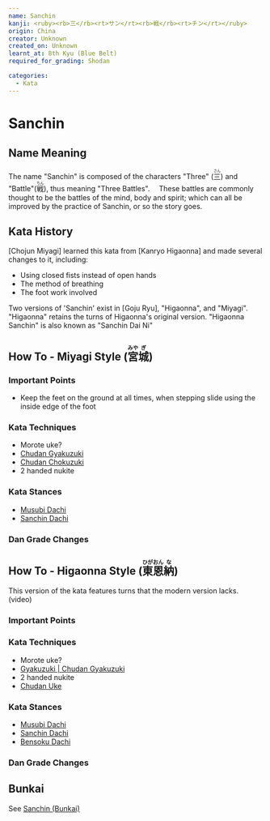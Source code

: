 ```yaml
---
name: Sanchin
kanji: <ruby><rb>三</rb><rt>サン</rt><rb>戦</rb><rt>チン</rt></ruby>
origin: China
creator: Unknown
created_on: Unknown
learnt_at: 8th Kyu (Blue Belt)
required_for_grading: Shodan

categories:
  - Kata
---
```


# Sanchin

## Name Meaning

The name "Sanchin" is composed of the characters "Three" (<ruby><rb>三</rb><rt>さん</rt></ruby>) and "Battle"(<ruby><rb>戦</rb><rt>ちん</rt></ruby>), thus meaning "Three Battles".　 These battles are commonly thought to be the battles of the mind, body and spirit; which can all be improved by the practice of Sanchin, or so the story goes.

## Kata History

[Chojun Miyagi] learned this kata from [Kanryo Higaonna] and made several changes to it, including:

- Using closed fists instead of open hands
- The method of breathing
- The foot work involved

Two versions of 'Sanchin' exist in [Goju Ryu], "Higaonna", and "Miyagi". "Higaonna" retains the turns of Higaonna's original version. "Higaonna Sanchin" is also known as "Sanchin Dai Ni"

## How To - Miyagi Style (<ruby><rb>宮</rb><rt>みや</rt><rb>城</rb><rt>ぎ</rt></ruby>)

<Wiki-Video url="https://youtu.be/kybxNOlnl20" />

### Important Points

- Keep the feet on the ground at all times, when stepping slide using the inside edge of the foot

### Kata Techniques

- Morote uke?
- [Chudan Gyakuzuki](/)
- [Chudan Chokuzuki](/)
- 2 handed nukite

### Kata Stances

- [Musubi Dachi](/)
- [Sanchin Dachi](/)

### Dan Grade Changes

## How To - Higaonna Style (<ruby><rb>東</rb><rt>ひが</rt><rb>恩</rb><rt>おん</rt><rb>納</rb><rt>な</rt></ruby>)

This version of the kata features turns that the modern version lacks.
(video)

### Important Points

### Kata Techniques

- Morote uke?
- [Gyakuzuki | Chudan Gyakuzuki](/)
- 2 handed nukite
- [Chudan Uke](/)

### Kata Stances

- [Musubi Dachi](/)
- [Sanchin Dachi](/)
- [Bensoku Dachi](/)

### Dan Grade Changes

## Bunkai

See [Sanchin (Bunkai)](/bunkai/sanchin)
